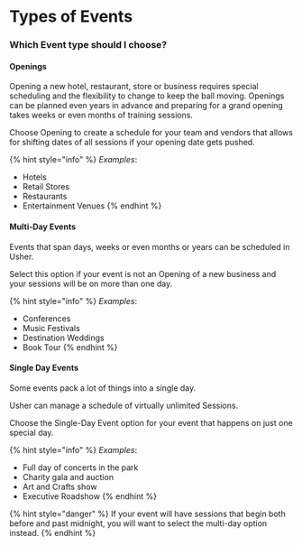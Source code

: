 # Types of Events

### Which Event type should I choose?

#### **Openings**

Opening a new hotel, restaurant, store or business requires special scheduling and the flexibility to change to keep the ball moving. Openings can be planned even years in advance and preparing for a grand opening takes weeks or even months of training sessions. 

Choose Opening to create a schedule for your team and vendors that allows for shifting dates of all sessions if your opening date gets pushed.

{% hint style="info" %}
_Examples_: 

* Hotels
* Retail Stores
* Restaurants
* Entertainment Venues
{% endhint %}

#### **Multi-Day Events**

Events that span days, weeks or even months or years can be scheduled in Usher. 

Select this option if your event is not an Opening of a new business and your sessions will be on more than one day.

{% hint style="info" %}
_Examples_: 

* Conferences
* Music Festivals 
* Destination Weddings
* Book Tour
{% endhint %}

#### **Single Day Events**

Some events pack a lot of things into a single day. 

Usher can manage a schedule of virtually unlimited Sessions. 

Choose the Single-Day Event option for your event that happens on just one special day.

{% hint style="info" %}
_Examples_: 

* Full day of concerts in the park
* Charity gala and auction
* Art and Crafts show
* Executive Roadshow
{% endhint %}

{% hint style="danger" %}
If your event will have sessions that begin both before and past midnight, you will want to select the multi-day option instead. 
{% endhint %}

